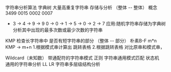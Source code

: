 字符串分析算法
字典树
  大量高重复字符串 存储与分析 （整体 -- 整体）
  概念
    3499
    0015
    0002
    0007
  - 3 -> 4 -> 9 -> 9
    0 -> 0 -> 1 -> 5
           -> 0 -> 2
                -> 7
  应用:随机字符串存储为字典树
      分析其中出现的最多次数或最少次数的字符串

KMP
  检查长字符串中 是否有短字符串的部分 （整体 -- 部分） 
  朴素B-F   m*n 
  KMP -> m+n
  1.根据模式串计算出 跳转表格
  2.根据跳转表格 对比原串和模式串，

Wildcard（未知数）
  带通配符的字符串模式
正则
  字符串通用模式匹配
状态机  
  通用的字符串分析
LL LR
  字符串多层级结构分析
